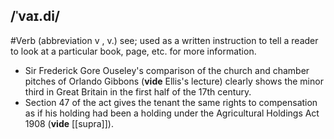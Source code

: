 ## /ˈvaɪ.di/
#Verb 
(abbreviation v , v.)
see; used as a written instruction to tell a reader to look at a particular book, page, etc. for more information.

- Sir Frederick Gore Ouseley's comparison of the church and chamber pitches of Orlando Gibbons (**vide** Ellis's lecture) clearly shows the minor third in Great Britain in the first half of the 17th century.
- Section 47 of the act gives the tenant the same rights to compensation as if his holding had been a holding under the Agricultural Holdings Act 1908 (**vide** [[supra]]).